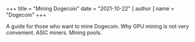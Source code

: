 +++
title = "Mining Dogecoin"
date = "2021-10-22"
[ author ]
  name = "Dogecoin"
+++

A guide for those who want to mine Dogecoin. Why GPU mining is not very convenient. ASIC miners. Mining pools.
